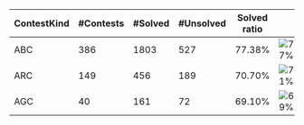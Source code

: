 | ContestKind | #Contests | #Solved | #Unsolved | Solved ratio | |
| - | - | - | - | - | - |
| ABC | 386 | 1803 | 527 | 77.38% | ![77%](https://progress-bar.xyz/77?title=Solved) |
| ARC | 149 | 456 | 189 | 70.70% | ![71%](https://progress-bar.xyz/71?title=Solved) |
| AGC | 40 | 161 | 72 | 69.10% | ![69%](https://progress-bar.xyz/69?title=Solved) |
